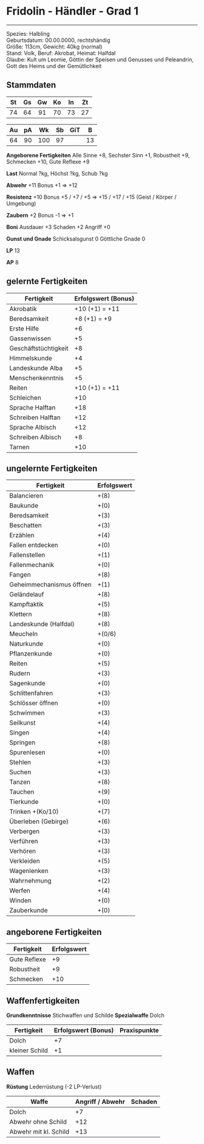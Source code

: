 # Fridolin - Händler - Grad 1

---

Spezies: Halbling  
Geburtsdatum: 00.00.0000, rechtshändig  
Größe: 113cm, Gewicht: 40kg (normal)  
Stand: Volk, Beruf: Akrobat, Heimat: Halfdal  
Glaube: Kult um Leomie, Göttin der Speisen und Genusses und Peleandrin, Gott des Heims und der Gemütlichkeit

## Stammdaten

| St  | Gs  | Gw  | Ko  | In  | Zt  |
| :-: | :-: | :-: | :-: | :-: | :-: |
| 74  | 64  | 91  | 70  | 73  | 27  |

| Au  | pA  | Wk  | Sb  | GiT |  B  |
| :-: | :-: | :-: | :-: | :-: | :-: |
| 64  | 90  | 100 | 97  |     | 13  |

**Angeborene Fertigkeiten** Alle Sinne +8, Sechster Sinn +1, Robustheit +9, Schmecken +10, Gute Reflexe +9

**Last** Normal ?kg, Höchst ?kg, Schub ?kg

**Abwehr** +11 Bonus +1 => +12

**Resistenz** +10 Bonus +5 / +7 / +5 => +15 / +17 / +15 (Geist / Körper / Umgebung)

**Zaubern** +2 Bonus -1 => +1

**Boni** Ausdauer +3 Schaden +2 Angriff +0

**Gunst und Gnade** Schicksalsgunst 0 Göttliche Gnade 0

**LP** 13

**AP** 8

## gelernte Fertigkeiten

| Fertigkeit           | Erfolgswert (Bonus) |
| -------------------- | ------------------- |
| Akrobatik            | +10 (+1) = +11      |
| Beredsamkeit         | +8 (+1) = +9        |
| Erste Hilfe          | +6                  |
| Gassenwissen         | +5                  |
| Geschäftstüchtigkeit | +8                  |
| Himmelskunde         | +4                  |
| Landeskunde Alba     | +5                  |
| Menschenkenntnis     | +5                  |
| Reiten               | +10 (+1) = +11      |
| Schleichen           | +10                 |
| Sprache Halftan      | +18                 |
| Schreiben Halftan    | +12                 |
| Sprache Albisch      | +12                 |
| Schreiben Albisch    | +8                  |
| Tarnen               | +10                 |

## ungelernte Fertigkeiten

| Fertigkeit               | Erfolgswert |
| ------------------------ | ----------- |
| Balancieren              | +(8)        |
| Baukunde                 | +(0)        |
| Beredsamkeit             | +(3)        |
| Beschatten               | +(3)        |
| Erzählen                 | +(4)        |
| Fallen entdecken         | +(0)        |
| Fallenstellen            | +(1)        |
| Fallenmechanik           | +(0)        |
| Fangen                   | +(8)        |
| Geheimmechanismus öffnen | +(1)        |
| Geländelauf              | +(8)        |
| Kampftaktik              | +(5)        |
| Klettern                 | +(8)        |
| Landeskunde (Halfdal)    | +(8)        |
| Meucheln                 | +(0/6)      |
| Naturkunde               | +(0)        |
| Pflanzenkunde            | +(0)        |
| Reiten                   | +(5)        |
| Rudern                   | +(3)        |
| Sagenkunde               | +(0)        |
| Schlittenfahren          | +(3)        |
| Schlösser öffnen         | +(0)        |
| Schwimmen                | +(3)        |
| Seilkunst                | +(4)        |
| Singen                   | +(4)        |
| Springen                 | +(8)        |
| Spurenlesen              | +(0)        |
| Stehlen                  | +(3)        |
| Suchen                   | +(3)        |
| Tanzen                   | +(8)        |
| Tauchen                  | +(9)        |
| Tierkunde                | +(0)        |
| Trinken +(Ko/10)         | +(7)        |
| Überleben (Gebirge)      | +(6)        |
| Verbergen                | +(3)        |
| Verführen                | +(3)        |
| Verhören                 | +(3)        |
| Verkleiden               | +(5)        |
| Wagenlenken              | +(3)        |
| Wahrnehmung              | +(2)        |
| Werfen                   | +(4)        |
| Winden                   | +(0)        |
| Zauberkunde              | +(0)        |

## angeborene Fertigkeiten

| Fertigkeit   | Erfolgswert |
| ------------ | ----------- |
| Gute Reflexe | +9          |
| Robustheit   | +9          |
| Schmecken    | +10         |

## Waffenfertigkeiten

**Grundkenntnisse** Stichwaffen und Schilde
**Spezialwaffe** Dolch

| Fertigkeit     | Erfolgswert (Bonus) | Praxispunkte |
| -------------- | ------------------- | ------------ |
| Dolch          | +7                  |              |
| kleiner Schild | +1                  |              |

## Waffen

**Rüstung** Lederrüstung (-2 LP-Verlust)

| Waffe                 | Angriff / Abwehr | Schaden |
| --------------------- | ---------------- | ------- |
| Dolch                 | +7               |         |
| Abwehr ohne Schild    | +12              |         |
| Abwehr mit kl. Schild | +13              |         |

